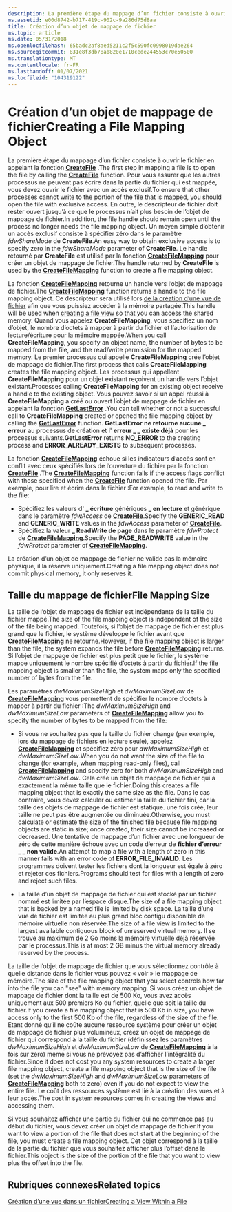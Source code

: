 ```yaml
---
description: La première étape du mappage d’un fichier consiste à ouvrir le fichier en appelant la fonction CreateFile.
ms.assetid: e00d8742-b717-419c-902c-9a286d75d8aa
title: Création d’un objet de mappage de fichier
ms.topic: article
ms.date: 05/31/2018
ms.openlocfilehash: 65badc2af8aed5211c2f5c590fc0998019dae264
ms.sourcegitcommit: 831e8f3db78ab820e1710cede244553c70e50500
ms.translationtype: MT
ms.contentlocale: fr-FR
ms.lasthandoff: 01/07/2021
ms.locfileid: "104319122"
---
```

# <a name="creating-a-file-mapping-object"></a><span data-ttu-id="6b0b6-103">Création d’un objet de mappage de fichier</span><span class="sxs-lookup"><span data-stu-id="6b0b6-103">Creating a File Mapping Object</span></span>

<span data-ttu-id="6b0b6-104">La première étape du mappage d’un fichier consiste à ouvrir le fichier en appelant la fonction [**CreateFile**](/windows/win32/api/fileapi/nf-fileapi-createfilea) .</span><span class="sxs-lookup"><span data-stu-id="6b0b6-104">The first step in mapping a file is to open the file by calling the [**CreateFile**](/windows/win32/api/fileapi/nf-fileapi-createfilea) function.</span></span> <span data-ttu-id="6b0b6-105">Pour vous assurer que les autres processus ne peuvent pas écrire dans la partie du fichier qui est mappée, vous devez ouvrir le fichier avec un accès exclusif.</span><span class="sxs-lookup"><span data-stu-id="6b0b6-105">To ensure that other processes cannot write to the portion of the file that is mapped, you should open the file with exclusive access.</span></span> <span data-ttu-id="6b0b6-106">En outre, le descripteur de fichier doit rester ouvert jusqu’à ce que le processus n’ait plus besoin de l’objet de mappage de fichier.</span><span class="sxs-lookup"><span data-stu-id="6b0b6-106">In addition, the file handle should remain open until the process no longer needs the file mapping object.</span></span> <span data-ttu-id="6b0b6-107">Un moyen simple d’obtenir un accès exclusif consiste à spécifier zéro dans le paramètre *fdwShareMode* de **CreateFile**.</span><span class="sxs-lookup"><span data-stu-id="6b0b6-107">An easy way to obtain exclusive access is to specify zero in the *fdwShareMode* parameter of **CreateFile**.</span></span> <span data-ttu-id="6b0b6-108">Le handle retourné par **CreateFile** est utilisé par la fonction [**CreateFileMapping**](/windows/desktop/api/WinBase/nf-winbase-createfilemappinga) pour créer un objet de mappage de fichier.</span><span class="sxs-lookup"><span data-stu-id="6b0b6-108">The handle returned by **CreateFile** is used by the [**CreateFileMapping**](/windows/desktop/api/WinBase/nf-winbase-createfilemappinga) function to create a file mapping object.</span></span>

<span data-ttu-id="6b0b6-109">La fonction [**CreateFileMapping**](/windows/desktop/api/WinBase/nf-winbase-createfilemappinga) retourne un handle vers l’objet de mappage de fichier.</span><span class="sxs-lookup"><span data-stu-id="6b0b6-109">The [**CreateFileMapping**](/windows/desktop/api/WinBase/nf-winbase-createfilemappinga) function returns a handle to the file mapping object.</span></span> <span data-ttu-id="6b0b6-110">Ce descripteur sera utilisé lors [de la création d’une vue de fichier](creating-a-file-view.md) afin que vous puissiez accéder à la mémoire partagée.</span><span class="sxs-lookup"><span data-stu-id="6b0b6-110">This handle will be used when [creating a file view](creating-a-file-view.md) so that you can access the shared memory.</span></span> <span data-ttu-id="6b0b6-111">Quand vous appelez **CreateFileMapping**, vous spécifiez un nom d’objet, le nombre d’octets à mapper à partir du fichier et l’autorisation de lecture/écriture pour la mémoire mappée.</span><span class="sxs-lookup"><span data-stu-id="6b0b6-111">When you call **CreateFileMapping**, you specify an object name, the number of bytes to be mapped from the file, and the read/write permission for the mapped memory.</span></span> <span data-ttu-id="6b0b6-112">Le premier processus qui appelle **CreateFileMapping** crée l’objet de mappage de fichier.</span><span class="sxs-lookup"><span data-stu-id="6b0b6-112">The first process that calls **CreateFileMapping** creates the file mapping object.</span></span> <span data-ttu-id="6b0b6-113">Les processus qui appellent **CreateFileMapping** pour un objet existant reçoivent un handle vers l’objet existant.</span><span class="sxs-lookup"><span data-stu-id="6b0b6-113">Processes calling **CreateFileMapping** for an existing object receive a handle to the existing object.</span></span> <span data-ttu-id="6b0b6-114">Vous pouvez savoir si un appel réussi à **CreateFileMapping** a créé ou ouvert l’objet de mappage de fichier en appelant la fonction [**GetLastError**](/windows/win32/api/errhandlingapi/nf-errhandlingapi-getlasterror) .</span><span class="sxs-lookup"><span data-stu-id="6b0b6-114">You can tell whether or not a successful call to **CreateFileMapping** created or opened the file mapping object by calling the [**GetLastError**](/windows/win32/api/errhandlingapi/nf-errhandlingapi-getlasterror) function.</span></span> <span data-ttu-id="6b0b6-115">**GetLastError** **ne retourne aucune \_ erreur** au processus de création et l' **erreur \_ \_ existe déjà** pour les processus suivants.</span><span class="sxs-lookup"><span data-stu-id="6b0b6-115">**GetLastError** returns **NO\_ERROR** to the creating process and **ERROR\_ALREADY\_EXISTS** to subsequent processes.</span></span>

<span data-ttu-id="6b0b6-116">La fonction [**CreateFileMapping**](/windows/desktop/api/WinBase/nf-winbase-createfilemappinga) échoue si les indicateurs d’accès sont en conflit avec ceux spécifiés lors de l’ouverture du fichier par la fonction [**CreateFile**](/windows/win32/api/fileapi/nf-fileapi-createfilea) .</span><span class="sxs-lookup"><span data-stu-id="6b0b6-116">The [**CreateFileMapping**](/windows/desktop/api/WinBase/nf-winbase-createfilemappinga) function fails if the access flags conflict with those specified when the [**CreateFile**](/windows/win32/api/fileapi/nf-fileapi-createfilea) function opened the file.</span></span> <span data-ttu-id="6b0b6-117">Par exemple, pour lire et écrire dans le fichier :</span><span class="sxs-lookup"><span data-stu-id="6b0b6-117">For example, to read and write to the file:</span></span>

-   <span data-ttu-id="6b0b6-118">Spécifiez les valeurs d' **\_ écriture** génériques **\_ en lecture** et générique dans le paramètre *fdwAccess* de [**CreateFile**](/windows/win32/api/fileapi/nf-fileapi-createfilea).</span><span class="sxs-lookup"><span data-stu-id="6b0b6-118">Specify the **GENERIC\_READ** and **GENERIC\_WRITE** values in the *fdwAccess* parameter of [**CreateFile**](/windows/win32/api/fileapi/nf-fileapi-createfilea).</span></span>
-   <span data-ttu-id="6b0b6-119">Spécifiez la valeur **\_ ReadWrite de page** dans le paramètre *fdwProtect* de [**CreateFileMapping**](/windows/desktop/api/WinBase/nf-winbase-createfilemappinga).</span><span class="sxs-lookup"><span data-stu-id="6b0b6-119">Specify the **PAGE\_READWRITE** value in the *fdwProtect* parameter of [**CreateFileMapping**](/windows/desktop/api/WinBase/nf-winbase-createfilemappinga).</span></span>

<span data-ttu-id="6b0b6-120">La création d’un objet de mappage de fichier ne valide pas la mémoire physique, il la réserve uniquement.</span><span class="sxs-lookup"><span data-stu-id="6b0b6-120">Creating a file mapping object does not commit physical memory, it only reserves it.</span></span>

## <a name="file-mapping-size"></a><span data-ttu-id="6b0b6-121">Taille du mappage de fichier</span><span class="sxs-lookup"><span data-stu-id="6b0b6-121">File Mapping Size</span></span>

<span data-ttu-id="6b0b6-122">La taille de l’objet de mappage de fichier est indépendante de la taille du fichier mappé.</span><span class="sxs-lookup"><span data-stu-id="6b0b6-122">The size of the file mapping object is independent of the size of the file being mapped.</span></span> <span data-ttu-id="6b0b6-123">Toutefois, si l’objet de mappage de fichier est plus grand que le fichier, le système développe le fichier avant que [**CreateFileMapping**](/windows/desktop/api/WinBase/nf-winbase-createfilemappinga) ne retourne.</span><span class="sxs-lookup"><span data-stu-id="6b0b6-123">However, if the file mapping object is larger than the file, the system expands the file before [**CreateFileMapping**](/windows/desktop/api/WinBase/nf-winbase-createfilemappinga) returns.</span></span> <span data-ttu-id="6b0b6-124">Si l’objet de mappage de fichier est plus petit que le fichier, le système mappe uniquement le nombre spécifié d’octets à partir du fichier.</span><span class="sxs-lookup"><span data-stu-id="6b0b6-124">If the file mapping object is smaller than the file, the system maps only the specified number of bytes from the file.</span></span>

<span data-ttu-id="6b0b6-125">Les paramètres *dwMaximumSizeHigh* et *dwMaximumSizeLow* de [**CreateFileMapping**](/windows/desktop/api/WinBase/nf-winbase-createfilemappinga) vous permettent de spécifier le nombre d’octets à mapper à partir du fichier :</span><span class="sxs-lookup"><span data-stu-id="6b0b6-125">The *dwMaximumSizeHigh* and *dwMaximumSizeLow* parameters of [**CreateFileMapping**](/windows/desktop/api/WinBase/nf-winbase-createfilemappinga) allow you to specify the number of bytes to be mapped from the file:</span></span>

-   <span data-ttu-id="6b0b6-126">Si vous ne souhaitez pas que la taille du fichier change (par exemple, lors du mappage de fichiers en lecture seule), appelez [**CreateFileMapping**](/windows/desktop/api/WinBase/nf-winbase-createfilemappinga) et spécifiez zéro pour *dwMaximumSizeHigh* et *dwMaximumSizeLow*.</span><span class="sxs-lookup"><span data-stu-id="6b0b6-126">When you do not want the size of the file to change (for example, when mapping read-only files), call [**CreateFileMapping**](/windows/desktop/api/WinBase/nf-winbase-createfilemappinga) and specify zero for both *dwMaximumSizeHigh* and *dwMaximumSizeLow*.</span></span> <span data-ttu-id="6b0b6-127">Cela crée un objet de mappage de fichier qui a exactement la même taille que le fichier.</span><span class="sxs-lookup"><span data-stu-id="6b0b6-127">Doing this creates a file mapping object that is exactly the same size as the file.</span></span> <span data-ttu-id="6b0b6-128">Dans le cas contraire, vous devez calculer ou estimer la taille du fichier fini, car la taille des objets de mappage de fichier est statique. une fois créé, leur taille ne peut pas être augmentée ou diminuée.</span><span class="sxs-lookup"><span data-stu-id="6b0b6-128">Otherwise, you must calculate or estimate the size of the finished file because file mapping objects are static in size; once created, their size cannot be increased or decreased.</span></span> <span data-ttu-id="6b0b6-129">Une tentative de mappage d’un fichier avec une longueur de zéro de cette manière échoue avec un code d’erreur de **fichier d’erreur \_ \_ non valide**.</span><span class="sxs-lookup"><span data-stu-id="6b0b6-129">An attempt to map a file with a length of zero in this manner fails with an error code of **ERROR\_FILE\_INVALID**.</span></span> <span data-ttu-id="6b0b6-130">Les programmes doivent tester les fichiers dont la longueur est égale à zéro et rejeter ces fichiers.</span><span class="sxs-lookup"><span data-stu-id="6b0b6-130">Programs should test for files with a length of zero and reject such files.</span></span>

-   <span data-ttu-id="6b0b6-131">La taille d’un objet de mappage de fichier qui est stocké par un fichier nommé est limitée par l’espace disque.</span><span class="sxs-lookup"><span data-stu-id="6b0b6-131">The size of a file mapping object that is backed by a named file is limited by disk space.</span></span> <span data-ttu-id="6b0b6-132">La taille d’une vue de fichier est limitée au plus grand bloc contigu disponible de mémoire virtuelle non réservée.</span><span class="sxs-lookup"><span data-stu-id="6b0b6-132">The size of a file view is limited to the largest available contiguous block of unreserved virtual memory.</span></span> <span data-ttu-id="6b0b6-133">Il se trouve au maximum de 2 Go moins la mémoire virtuelle déjà réservée par le processus.</span><span class="sxs-lookup"><span data-stu-id="6b0b6-133">This is at most 2 GB minus the virtual memory already reserved by the process.</span></span>

<span data-ttu-id="6b0b6-134">La taille de l’objet de mappage de fichier que vous sélectionnez contrôle à quelle distance dans le fichier vous pouvez « voir » le mappage de mémoire.</span><span class="sxs-lookup"><span data-stu-id="6b0b6-134">The size of the file mapping object that you select controls how far into the file you can "see" with memory mapping.</span></span> <span data-ttu-id="6b0b6-135">Si vous créez un objet de mappage de fichier dont la taille est de 500 Ko, vous avez accès uniquement aux 500 premiers Ko du fichier, quelle que soit la taille du fichier.</span><span class="sxs-lookup"><span data-stu-id="6b0b6-135">If you create a file mapping object that is 500 Kb in size, you have access only to the first 500 Kb of the file, regardless of the size of the file.</span></span> <span data-ttu-id="6b0b6-136">Étant donné qu’il ne coûte aucune ressource système pour créer un objet de mappage de fichier plus volumineux, créez un objet de mappage de fichier qui correspond à la taille du fichier (définissez les paramètres *dwMaximumSizeHigh* et *dwMaximumSizeLow* de [**CreateFileMapping**](/windows/desktop/api/WinBase/nf-winbase-createfilemappinga) à la fois sur zéro) même si vous ne prévoyez pas d’afficher l’intégralité du fichier.</span><span class="sxs-lookup"><span data-stu-id="6b0b6-136">Since it does not cost you any system resources to create a larger file mapping object, create a file mapping object that is the size of the file (set the *dwMaximumSizeHigh* and *dwMaximumSizeLow* parameters of [**CreateFileMapping**](/windows/desktop/api/WinBase/nf-winbase-createfilemappinga) both to zero) even if you do not expect to view the entire file.</span></span> <span data-ttu-id="6b0b6-137">Le coût des ressources système est lié à la création des vues et à leur accès.</span><span class="sxs-lookup"><span data-stu-id="6b0b6-137">The cost in system resources comes in creating the views and accessing them.</span></span>

<span data-ttu-id="6b0b6-138">Si vous souhaitez afficher une partie du fichier qui ne commence pas au début du fichier, vous devez créer un objet de mappage de fichier.</span><span class="sxs-lookup"><span data-stu-id="6b0b6-138">If you want to view a portion of the file that does not start at the beginning of the file, you must create a file mapping object.</span></span> <span data-ttu-id="6b0b6-139">Cet objet correspond à la taille de la partie du fichier que vous souhaitez afficher plus l’offset dans le fichier.</span><span class="sxs-lookup"><span data-stu-id="6b0b6-139">This object is the size of the portion of the file that you want to view plus the offset into the file.</span></span>

## <a name="related-topics"></a><span data-ttu-id="6b0b6-140">Rubriques connexes</span><span class="sxs-lookup"><span data-stu-id="6b0b6-140">Related topics</span></span>

<dl> <dt>

[<span data-ttu-id="6b0b6-141">Création d’une vue dans un fichier</span><span class="sxs-lookup"><span data-stu-id="6b0b6-141">Creating a View Within a File</span></span>](creating-a-view-within-a-file.md)
</dt> </dl>

 

 
